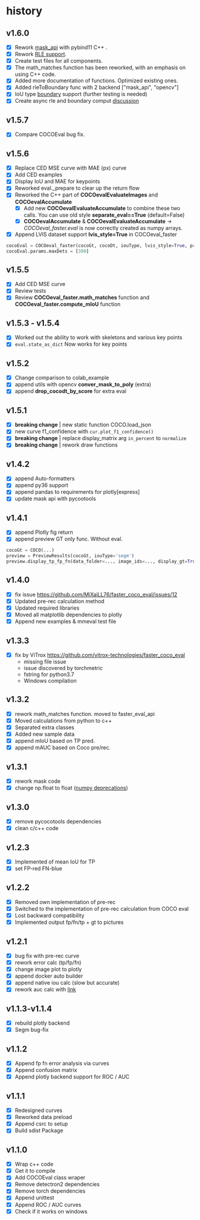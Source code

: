 
# history

## v1.6.0

- [x] Rework [mask_api](csrc/mask_api/mask_api.cpp) with pybind11 C++ .
- [x] Rework [RLE support](csrc/mask_api/src/rle.cpp).
- [x] Create test files for all components.
- [x] The math_matches function has been reworked, with an emphasis on using C++ code.
- [x] Added more documentation of functions. Optimized existing ones.
- [x] Added rleToBoundary func with 2 backend ["mask_api", "opencv"]
- [x] IoU type [boundary](https://github.com/bowenc0221/boundary-iou-api/tree/master) support (further testing is needed)
- [x] Create async rle and boundary comput [discussion](https://github.com/MiXaiLL76/faster_coco_eval/pull/31#issuecomment-2308369319)

## v1.5.7

- [x] Compare COCOEval bug fix. 

## v1.5.6

- [x] Replace CED MSE curve with MAE (px) curve
- [x] Add CED examples
- [x] Display IoU and MAE for keypoints
- [x] Reworked eval._prepare to clear up the return flow
- [x] Reworked the C++ part of **COCOevalEvaluateImages** and **COCOevalAccumulate**
  - [x] Add new **COCOevalEvaluateAccumulate** to combine these two calls. You can use old style **separate_eval==True** (default=False)
  - [x] **COCOevalAccumulate** & **COCOevalEvaluateAccumulate** -> *COCOeval_faster.eval* is now correctly created as numpy arrays.
- [x] Append LVIS dataset support **lvis_style=True** in COCOeval_faster

```py
cocoEval = COCOeval_faster(cocoGt, cocoDt, iouType, lvis_style=True, print_function=print)
cocoEval.params.maxDets = [300]
```

## v1.5.5

- [x] Add CED MSE curve
- [x] Review tests
- [x] Review **COCOeval_faster.math_matches** function and **COCOeval_faster.compute_mIoU** function

## v1.5.3 - v1.5.4

- [x] Worked out the ability to work with skeletons and various key points
- [x] ```eval.state_as_dict``` Now works for key points

## v1.5.2

- [x] Change comparison to colab_example
- [x] append utils with opencv **conver_mask_to_poly** (extra)
- [x] append **drop_cocodt_by_score** for extra eval

## v1.5.1

- [x] **breaking change** | new static function COCO.load_json
- [x] new curve f1_confidence with ```cur.plot_f1_confidence()```
- [x] **breaking change** | replace display_matrix arg ```in_percent``` to ```normalize```
- [x] **breaking change** | rework draw functions

## v1.4.2

- [x] append Auto-formatters 
- [x] append py36 support
- [x] append pandas to requirements for plotly[express]
- [x] update mask api with pycootools

## v1.4.1

- [x] append Plotly fig return 
- [x] append preview GT only func. Without eval.

```py
cocoGt = COCO(...)
preview = PreviewResults(cocoGt, iouType='segm')
preview.display_tp_fp_fn(data_folder=..., image_ids=..., display_gt=True)
```

## v1.4.0

- [x] fix issue <https://github.com/MiXaiLL76/faster_coco_eval/issues/12>
- [x] Updated pre-rec calculation method
- [x] Updated required libraries
- [x] Moved all matplotlib dependencies to plotly
- [x] Append new examples & mmeval test file

## v1.3.3

- [x] fix by ViTrox <https://github.com/vitrox-technologies/faster_coco_eval>
    - missing file issue
    - issue discovered by torchmetric
    - fstring for python3.7
    - Windows compilation

## v1.3.2

- [x] rework math_matches function. moved to faster_eval_api
- [x] Moved calculations from python to c++
- [x] Separated extra classes
- [x] Added new sample data
- [x] append mIoU based on TP pred.
- [x] append mAUC based on Coco pre/rec.

## v1.3.1

- [x] rework mask code
- [x] change np.float to float ([numpy deprecations](https://numpy.org/devdocs/release/1.20.0-notes.html#deprecations))

## v1.3.0

- [x] remove pycocotools dependencies
- [x] clean c/c++ code

## v1.2.3

- [x] Implemented of mean IoU for TP
- [x] set FP-red FN-blue

## v1.2.2

- [x] Removed own implementation of pre-rec  
- [x] Switched to the implementation of pre-rec calculation from COCO eval  
- [x] Lost backward compatibility  
- [x] Implemented output fp/fn/tp + gt to pictures  

## v1.2.1

- [x] bug fix with pre-rec curve  
- [x] rework error calc (tp/fp/fn)  
- [x] change image plot to plotly
- [x] append docker auto builder  
- [x] append native iou calc (slow but accurate)  
- [x] rework auc calc with [link](https://towardsdatascience.com/how-to-efficiently-implement-area-under-precision-recall-curve-pr-auc-a85872fd7f14)  

## v1.1.3-v1.1.4

- [x] rebuild plotly backend
- [x] Segm bug-fix

## v1.1.2

- [x] Append fp fn error analysis via curves
- [x] Append confusion matrix
- [x] Append plotly backend support for ROC / AUC

## v1.1.1

- [x] Redesigned curves
- [x] Reworked data preload
- [x] Append csrc to setup
- [x] Build sdist Package

## v1.1.0

- [x] Wrap c++ code
- [x] Get it to compile
- [x] Add COCOEval class wraper
- [x] Remove detectron2 dependencies
- [x] Remove torch dependencies
- [x] Append unittest
- [x] Append ROC / AUC curves  
- [x] Check if it works on windows
